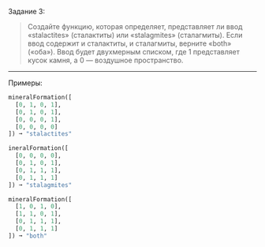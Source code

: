 Задание 3:
> Создайте функцию, которая определяет, представляет ли ввод «stalactites» (сталактиты) или «stalagmites» (сталагмиты).
Если ввод содержит и сталактиты, и сталагмиты, верните «both» («оба»).
Ввод будет двухмерным списком, где 1 представляет кусок камня, а 0 — воздушное пространство.
___
Примеры:
```python
mineralFormation([
  [0, 1, 0, 1],
  [0, 1, 0, 1],
  [0, 0, 0, 1],
  [0, 0, 0, 0]
]) ➞ "stalactites"

ineralFormation([
  [0, 0, 0, 0],
  [0, 1, 0, 1],
  [0, 1, 1, 1],
  [0, 1, 1, 1]
]) ➞ "stalagmites"

mineralFormation([
  [1, 0, 1, 0],
  [1, 1, 0, 1],
  [0, 1, 1, 1],
  [0, 1, 1, 1]
]) ➞ "both"
```
